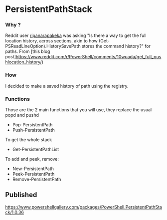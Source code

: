 # PersistentPathStack

### Why ?

Reddit user [ripanarapakeka](https://www.reddit.com/user/ripanarapakeka/) was asking "Is there a way to get the full location history, across sections, akin to how (Get-PSReadLineOption).HistorySavePath stores the command history?" for paths. From [this blog post]https://www.reddit.com/r/PowerShell/comments/10wuada/get_full_pushlocation_history/)

### How 

I decided to make a saved history of path using the registry.


### Functions

Those are the 2 main functions that you will use, they replace the usual popd and pushd
- Pop-PersistentPath
- Push-PersistentPath

To get the whole stack 
- Get-PersistentPathList

To add and peek, remove:

- New-PersistentPath
- Peek-PersistentPath
- Remove-PersistentPath


## Published

https://www.powershellgallery.com/packages/PowerShell.PersistentPathStack/1.0.36